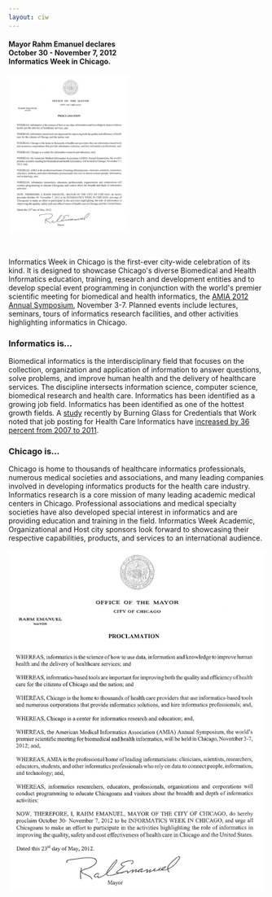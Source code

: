 ```yaml
---
layout: ciw
---
```


<h4 class='declared'>
Mayor Rahm Emanuel declares
<br />
October 30 - November 7, 2012
<br />
<b>Informatics Week in Chicago.</b>
</h4>
<p class='proclamation'><img alt="PROCLAMATION" rel="#proclamation" src="/images/proclamation-sm.png"/></p>
<br class='clearleft' />

Informatics Week in Chicago is the first-ever city-wide celebration of its kind.  It is designed to showcase Chicago's diverse Biomedical and Health Informatics education, training, research and development entities and to develop special event programming in conjunction with the world's premier scientific meeting for biomedical and health informatics, the [AMIA 2012 Annual Symposium](http://www.amia.org/amia2012), November 3-7.  Planned events include lectures, seminars, tours of informatics research facilities, and other activities highlighting informatics in Chicago.

### Informatics is&#8230;

Biomedical informatics is the interdisciplinary field that focuses on the collection, organization and application of information to answer questions, solve problems, and improve human health and the delivery of healthcare services.   The discipline intersects information science, computer science, biomedical research and health care. Informatics has been identified as a growing job field. Informatics has been identified as one of the hottest growth fields. A [study](http://www.jff.org/publications/education/growing-jobs-sector-health-informatics/1432) recently by Burning Glass for Credentials that Work noted that job posting for Health Care Informatics have [increased by 36 percent from 2007 to 2011](http://www.cmio.net/index.php?option=com_articles&view=article&id=34222).

### Chicago is&#8230;

Chicago is home to thousands of healthcare informatics professionals, numerous medical societies and associations, and many leading companies involved in developing informatics products for the health care industry.   Informatics research is a core mission of many leading academic medical centers in Chicago.  Professional associations and medical specialty societies have also developed special interest in informatics and are providing education and training in the field.   Informatics Week Academic, Organizational and Host city sponsors look forward to showcasing their respective capabilities, products, and services to an international audience.

<div id='proclamation'>
  <div class='close'></div>
  <img alt="PROCLAMATION
    WHEREAS, informatics is the science of how to use data, information and knowledge to improve human health and the delivery of healthcare services; and
    WHEREAS, informatics-based tools are important for improving both the quality and efficiency of health care for the citizens of Chicago and the nation; and
    WHEREAS,Chicago is the home to thousands of health care providers that use informatics-based tools and numerous corporations that provide informatics solutions, and hire informatics professionals; and,
    WHEREAS, Chicago is a center for informatics research and education; and
    WHEREAS, the American Medical Informatics Association (AMIA) Annual Symposium, the world's premier scientific meeting for biomedical and health informatics, will be held in Chicago, November 3-7, 2012; and,
    WHEREAS, AMIA is the processional home of leading informaticians: clinicians, scientists, researchers, educators, students, and other informatics professionals who rely on data to connect people, information, and technology; and,
    WHEREAS, informatics researchers, educators, professionals, organizations, and corporations will conduct programming to educate Chicagoans and visitors about the breadth and depth of informatics activities:
    NOW, THEREFORE, I RAHM EMANUEL, MAYOR OF THE CITY OF CHICAGO, do hereby proclaim October 30- November 7, 2012 to be INFORMATICS WEEK IN CHICAGO, and urge all Chicagoans to make an effort to participate in the activities highlighting the role of informatics in improving the quality, safety and cost effectiveness of health care in Chicago and the United States.
    Dated this 23rd day of May, 2012.
    Rahm Emanuel
    Mayor" src="/images/proclamation.png"/>
</div>